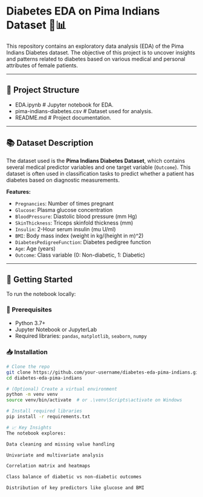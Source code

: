 # Diabetes EDA on Pima Indians Dataset 🧪📊

This repository contains an exploratory data analysis (EDA) of the Pima Indians Diabetes dataset. The objective of this project is to uncover insights and patterns related to diabetes based on various medical and personal attributes of female patients.

---

## 📁 Project Structure
- EDA.ipynb # Jupyter notebook for EDA.
- pima-indians-diabetes.csv # Dataset used for analysis.
- README.md # Project documentation.


---

## 📚 Dataset Description

The dataset used is the **Pima Indians Diabetes Dataset**, which contains several medical predictor variables and one target variable (`Outcome`). This dataset is often used in classification tasks to predict whether a patient has diabetes based on diagnostic measurements.

**Features:**

- `Pregnancies`: Number of times pregnant
- `Glucose`: Plasma glucose concentration
- `BloodPressure`: Diastolic blood pressure (mm Hg)
- `SkinThickness`: Triceps skinfold thickness (mm)
- `Insulin`: 2-Hour serum insulin (mu U/ml)
- `BMI`: Body mass index (weight in kg/(height in m)^2)
- `DiabetesPedigreeFunction`: Diabetes pedigree function
- `Age`: Age (years)
- `Outcome`: Class variable (0: Non-diabetic, 1: Diabetic)

---

## 🚀 Getting Started

To run the notebook locally:

### 🔧 Prerequisites

- Python 3.7+
- Jupyter Notebook or JupyterLab
- Required libraries: `pandas`, `matplotlib`, `seaborn`, `numpy`

### 📥 Installation

```bash
# Clone the repo
git clone https://github.com/your-username/diabetes-eda-pima-indians.git
cd diabetes-eda-pima-indians

# (Optional) Create a virtual environment
python -m venv venv
source venv/bin/activate  # or .\venv\Scripts\activate on Windows

# Install required libraries
pip install -r requirements.txt

# 📈 Key Insights
The notebook explores:

Data cleaning and missing value handling

Univariate and multivariate analysis

Correlation matrix and heatmaps

Class balance of diabetic vs non-diabetic outcomes

Distribution of key predictors like glucose and BMI

